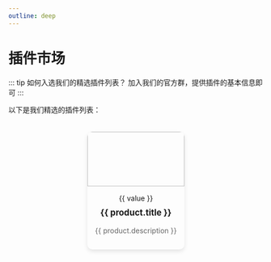 ```yaml
---
outline: deep
---
```

# 插件市场

::: tip 如何入选我们的精选插件列表？
加入我们的官方群，提供插件的基本信息即可
:::

以下是我们精选的插件列表：

<script setup>
const products = [
  {
    url: 'https://github.com/sparkbridge/example',
    image: '/spark.jpg',
    title: '官方示例插件',
    description: '基于开发文档编写的规范插件，可以作为插件模板',
    tags: { official: '官方' }
  },
  {
    url: 'https://www.minebbs.com/resources/spark2-rank-q-sb.7886/',
    image: 'https://s21.ax1x.com/2024/08/23/pAFQnSJ.jpg',
    title: 'Spark2.rank',
    description: 'Q群获取游戏内可视化统计数据，离线生成分享图',
    tags: {}
  },
  {
    url: 'https://www.minebbs.com/resources/spark-motd-java.5505/',
    image: 'https://s21.ax1x.com/2024/08/23/pAFQUld.png',
    title: 'Spark.motd',
    description: '基岩/Java版服务器查询，不依赖任何api，稳定可靠的查询方式',
    tags: {}
  },
  {
    url: 'https://www.minebbs.com/resources/spark-testvanish-1-2-0.9185/',
    image: 'https://s21.ax1x.com/2024/08/24/pAF04FH.png',
    title: 'spark.testVanish',
    description: '让bot不再在您使用完全隐身时背刺您',
    tags: { }
  },
  {
    url: 'https://www.minebbs.com/resources/spark-ban-q.8331/',
    image: 'https://s21.ax1x.com/2024/08/24/pAF0aeU.jpg',
    title: 'spark.ban',
    description: '一个简单的Q群违禁词插件',
    tags: {}
  },
  {
    url: 'https://www.minebbs.com/resources/spark-niuzi.10490/',
    image: 'https://s21.ax1x.com/2025/02/03/pEZIGM8.png',
    title: 'spark.niuzi',
    description: '牛子养成系统',
    tags: {sale:"热门"}
  },
  {
    url: 'https://www.minebbs.com/resources/spark-regexessentials.5838/',
    image: 'https://s21.ax1x.com/2025/02/20/pEQYeAO.webp',
    title: 'spark.regexessentials',
    description: '正则基础插件',
    tags: {sale:"热门"}
  }
];
</script>

<div class="product-grid">

  <div class="product" v-for="product in products" :key="product.url">
    <a :href="product.url" class="product-image-link">
      <img :src="product.image" class="product-image">
    </a>
    <div class="product-info">
      <!-- 检查是否存在标签并渲染它们 -->
      <!-- <span v-for="(value, key) in product.tags" :key="key" :class="key">{{ value }}</span> -->
      <div v-for="(value, key) in product.tags" :key="key">
    <span :class="'tag ' + key + '-tag'">{{ value }}</span>
  </div>
      <h3 class="product-title">{{ product.title }}</h3>
      <p class="product-description">{{ product.description }}</p>
    </div>
  </div>
</div>

<style>

.product-grid {
  display: flex;
  flex-wrap: wrap;
  gap: 20px;
  justify-content: center;
  padding: 20px;
}

.product {
  flex: 0 0 calc(50% - 40px);
  border-radius: 10px;
  overflow: hidden;
  box-shadow: 0 4px 8px rgba(0, 0, 0, 0.1);
  transition: box-shadow 0.3s ease;
}

.product:hover {
  box-shadow: 0 8px 16px rgba(0, 0, 0, 0.2);
}

.product-image-link {
  display: block;
  /* 使链接填充其容器 */
  text-align: center;
  /* 确保图片水平居中 */
}

.product-image {
  width: 100%;
  aspect-ratio: 16 / 9;
  /* 设置图片宽高比为16:9 */
  object-fit: cover;
  /* 确保图片按比例填充容器 */
  transition: transform 0.3s ease;
  /* 平滑缩放动画 */
}

.product-image-link:hover .product-image {
  transform: scale(1.05);
  /* 鼠标悬浮时图片放大 */
}

.product-info {
  text-align: center;
  padding: 15px;
}

.product-title {
  margin: 0;
  padding: 10px 0;
  font-size: 1.2em;
}

.product-description {
  margin-top: 0.5em;
  color: #666;
  font-size: 1em;
}

.tag {
  display: inline-block;
  padding: 5px 10px;
  margin-bottom: 10px;
  border-radius: 20px;
  font-size: 0.8em;
  color: #fff;
}

.official-tag {
  background-color: #4CAF50;
}

.new-tag {
  background-color: #2196F3;
}

.tool-tag {
  background-color: #2196F3; 
}


.sale-tag {
  background-color: #f44336; 
}

</style>